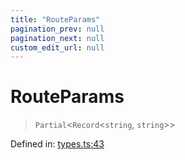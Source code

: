 ```yaml
---
title: "RouteParams"
pagination_prev: null
pagination_next: null
custom_edit_url: null
---
```


# RouteParams

> `Partial`<`Record`<`string`, `string`\>\>

Defined in:  [types.ts:43](https://github.com/bevm0/trpc-svelte-toolbox/blob/f50ca1f/packages/trpc-sveltekit/src/types.ts#L43)
